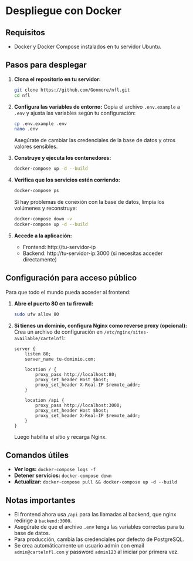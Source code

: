 # Despliegue con Docker

## Requisitos
- Docker y Docker Compose instalados en tu servidor Ubuntu.

## Pasos para desplegar

1. **Clona el repositorio en tu servidor:**
   ```bash
   git clone https://github.com/Gonmore/nfl.git
   cd nfl
   ```

2. **Configura las variables de entorno:**
   Copia el archivo `.env.example` a `.env` y ajusta las variables según tu configuración:
   ```bash
   cp .env.example .env
   nano .env
   ```
   Asegúrate de cambiar las credenciales de la base de datos y otros valores sensibles.

3. **Construye y ejecuta los contenedores:**
   ```bash
   docker-compose up -d --build
   ```

4. **Verifica que los servicios estén corriendo:**
   ```bash
   docker-compose ps
   ```

   Si hay problemas de conexión con la base de datos, limpia los volúmenes y reconstruye:
   ```bash
   docker-compose down -v
   docker-compose up -d --build
   ```

5. **Accede a la aplicación:**
   - Frontend: http://tu-servidor-ip
   - Backend: http://tu-servidor-ip:3000 (si necesitas acceder directamente)

## Configuración para acceso público

Para que todo el mundo pueda acceder al frontend:

1. **Abre el puerto 80 en tu firewall:**
   ```bash
   sudo ufw allow 80
   ```

2. **Si tienes un dominio, configura Nginx como reverse proxy (opcional):**
   Crea un archivo de configuración en `/etc/nginx/sites-available/cartelnfl`:
   ```
   server {
       listen 80;
       server_name tu-dominio.com;

       location / {
           proxy_pass http://localhost:80;
           proxy_set_header Host $host;
           proxy_set_header X-Real-IP $remote_addr;
       }

       location /api {
           proxy_pass http://localhost:3000;
           proxy_set_header Host $host;
           proxy_set_header X-Real-IP $remote_addr;
       }
   }
   ```
   Luego habilita el sitio y recarga Nginx.

## Comandos útiles

- **Ver logs:** `docker-compose logs -f`
- **Detener servicios:** `docker-compose down`
- **Actualizar:** `docker-compose pull && docker-compose up -d --build`

## Notas importantes

- El frontend ahora usa `/api` para las llamadas al backend, que nginx redirige a `backend:3000`.
- Asegúrate de que el archivo `.env` tenga las variables correctas para tu base de datos.
- Para producción, cambia las credenciales por defecto de PostgreSQL.
- Se crea automáticamente un usuario admin con email `admin@cartelnfl.com` y password `admin123` al iniciar por primera vez.